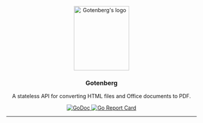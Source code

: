 <p align="center">
    <img src="https://user-images.githubusercontent.com/8983173/38133003-a9615a2e-340d-11e8-9a7f-ee10b6765eec.png" alt="Gotenberg's logo" width="146" height="170" />
</p>
<h3 align="center">Gotenberg</h3>
<p align="center">A stateless API for converting HTML files and Office documents to PDF.</p>
<p align="center">
    <a href="https://godoc.org/github.com/gulien/gotenberg">
        <img src="https://godoc.org/github.com/gulien/gotenberg?status.svg" alt="GoDoc">
    </a>
    <a href="https://goreportcard.com/report/gulien/gotenberg">
        <img src="https://goreportcard.com/badge/github.com/gulien/gotenberg" alt="Go Report Card">
    </a>
</p>

---
